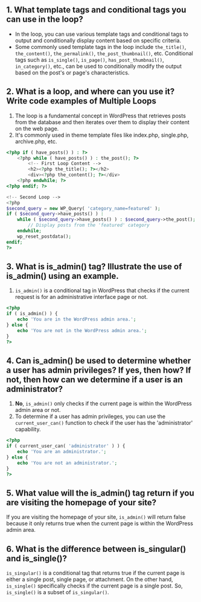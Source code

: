 ## 1. What template tags and conditional tags you can use in the loop?
- In the loop, you can use various template tags and conditional tags to output and conditionally display content based on specific criteria. 
- Some commonly used template tags in the loop include `the_title()`, `the_content()`, `the_permalink()`, `the_post_thumbnail()`, etc. Conditional tags such as `is_single()`, `is_page()`, `has_post_thumbnail()`, `in_category()`, etc., can be used to conditionally modify the output based on the post's or page's characteristics.

## 2. What is a loop, and where can you use it? Write code examples of Multiple Loops
1. The loop is a fundamental concept in WordPress that retrieves posts from the database and then iterates over them to display their content on the web page.
2. It's commonly used in theme template files like index.php, single.php, archive.php, etc.

```php
<?php if ( have_posts() ) : ?>
    <?php while ( have_posts() ) : the_post(); ?>
        <!-- First Loop Content -->
        <h2><?php the_title(); ?></h2>
        <div><?php the_content(); ?></div>
    <?php endwhile; ?>
<?php endif; ?>

<!-- Second Loop -->
<?php
$second_query = new WP_Query( 'category_name=featured' );
if ( $second_query->have_posts() ) :
    while ( $second_query->have_posts() ) : $second_query->the_post();
        // Display posts from the 'featured' category
    endwhile;
    wp_reset_postdata();
endif;
?>

```

## 3. What is is_admin() tag? Illustrate the use of is_admin() using an example.
1. `is_admin()` is a conditional tag in WordPress that checks if the current request is for an administrative interface page or not. 
```php
<?php
if ( is_admin() ) {
    echo 'You are in the WordPress admin area.';
} else {
    echo 'You are not in the WordPress admin area.';
}
?>
```

## 4. Can is_admin() be used to determine whether a user has admin privileges? If yes, then how? If not, then how can we determine if a user is an administrator?
1. **No**, `is_admin()` only checks if the current page is within the WordPress admin area or not. 
2. To determine if a user has admin privileges, you can use the `current_user_can()` function to check if the user has the 'administrator' capability.
```php
<?php
if ( current_user_can( 'administrator' ) ) {
    echo 'You are an administrator.';
} else {
    echo 'You are not an administrator.';
}
?>

```


## 5. What value will the is_admin() tag return if you are visiting the homepage of your site?
If you are visiting the homepage of your site, `is_admin()` will return false because it only returns true when the current page is within the WordPress admin area.

## 6. What is the difference between is_singular() and is_single()?
`is_singular()` is a conditional tag that returns true if the current page is either a single post, single page, or attachment. On the other hand, `is_single()` specifically checks if the current page is a single post. So, `is_single()` is a subset of `is_singular()`.